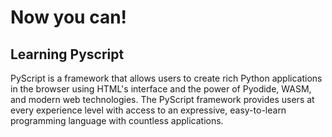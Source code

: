 # Now you can!
## Learning Pyscript
PyScript is a framework that allows users to create rich Python applications in the browser using HTML's interface and the power of Pyodide, WASM, and modern web technologies. The PyScript framework provides users at every experience level with access to an expressive, easy-to-learn programming language with countless applications.

